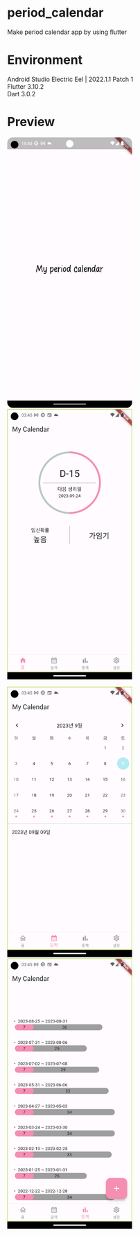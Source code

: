 # period_calendar

Make period calendar app by using flutter

# Environment
Android Studio Electric Eel | 2022.1.1 Patch 1 <br>
Flutter 3.10.2 <br>
Dart 3.0.2 <br>

# Preview
<p align="left"><img src="main.png" width="288" height="624"/>
<img src="home_temp_01.png" width="288" height="624"/></p>
<p align="left"><img src="cal_temp_01.png" width="288" height="624"/>
<img src="stat_temp_01.png" width="288" height="624"/></p>

